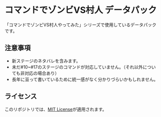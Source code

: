 # コマンドでゾンビVS村人 データパック
「コマンドでゾンビVS村人やってみた」シリーズで使用しているデータパックです。

## 注意事項
- 新ステージのネタバレを含みます。
- 未だ#10~#17のステージのコマンドが対応していません。（それ以外についても非対応の場合あり）
- 長年に亘って書いているために統一感がなく分かりづらいかもしれません。

## ライセンス
このリポジトリでは、[MIT License](LICENSE)が適用されます。
